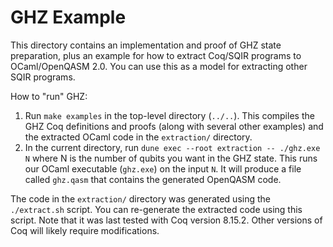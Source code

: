 # GHZ Example

This directory contains an implementation and proof of GHZ state preparation, plus an example for how to extract Coq/SQIR programs to OCaml/OpenQASM 2.0. You can use this as a model for extracting other SQIR programs.

How to "run" GHZ:
1. Run `make examples` in the top-level directory (`../..`). This compiles the GHZ Coq definitions and proofs (along with several other examples) and the extracted OCaml code in the `extraction/` directory.
2. In the current directory, run `dune exec --root extraction -- ./ghz.exe N` where N is the number of qubits you want in the GHZ state. This runs our OCaml executable (`ghz.exe`) on the input `N`. It will produce a file called `ghz.qasm` that contains the generated OpenQASM code.

The code in the `extraction/` directory was generated using the `./extract.sh` script. You can re-generate the extracted code using this script. Note that it was last tested with Coq version 8.15.2. Other versions of Coq will likely require modifications.